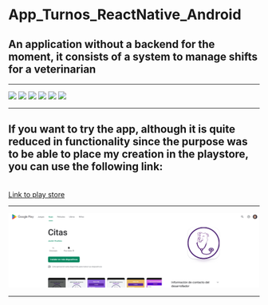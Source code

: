 # App_Turnos_ReactNative_Android
## An application without a backend for the moment, it consists of a system to manage shifts for a veterinarian
<hr>
<div>
<img src="https://play-lh.googleusercontent.com/S3VRWaaSCR-ptwNO_58xXtzhUROtpA-gliQ4rX3aJVEQBBLtYvVa1kLwQmHPft6-LT_k=w526-h296-rw">
<img src="https://play-lh.googleusercontent.com/FWNNtXuehJbMZ_EXIX7c9jV-WGwvhOFxW5kWsLb7HtqIvr91niOEQtCLIYK3GghYCw=w526-h296-rw">
<img src="https://play-lh.googleusercontent.com/Z4a6XiJguM0cY5DqTsK5YFW_RvJJor2IqsVE2veQAlDSARm49ILafKDTbuMW_AVSxUxW=w526-h296-rw">
<img src="https://play-lh.googleusercontent.com/HOLPymuraJI2Aa6dVURknC-oTOe6TtnnHk2ukYiOn2H9YgddmUAx-bzrt6ewWQPD6hk=w526-h296-rw">
<img src="https://play-lh.googleusercontent.com/HAdNon1HOHR2AoMCrk8YW-g48TcR0jEZWwjM4MutaAcKWtDld7SMf0XsU2XjFLdxTus=w526-h296-rw">
<img src="https://play-lh.googleusercontent.com/TDaFWcpNiS94yquppc2CGmNIUdT_qp7_X6WIdJndIhytzZk9IG7smEFj_dHy6UBVluc=w526-h296-rw">
</div>

<hr>

## If you want to try the app, although it is quite reduced in functionality since the purpose was to be able to place my creation in the playstore, you can use the following link:
<br>
<a href="https://play.google.com/store/apps/details?id=com.citas.nuevocoso">Link to play store</a>
<hr>
<img src="./src/images/playstore.png">

<hr>
